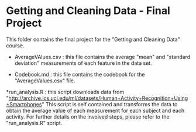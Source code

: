 # Getting and Cleaning Data - Final Project

This folder contains the final project for the "Getting and Cleaning Data" course.

* AverageVAlues.csv : this file contains the average "mean" and "standard deviation" measurements of each feature 
in the data set.

* Codebook.md : this file contains the codebook for the "AverageValues.csv" file.

*run_analysis.R : this script downloads data from "http://archive.ics.uci.edu/ml/datasets/Human+Activity+Recognition+Using+Smartphones"
This script is self contained and transforms the data to obtain the average value of each measurement for each subject and each activity.
For further details on the involved steps, please refer to the "run_analysis.R" script.  

